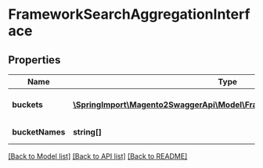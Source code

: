 # FrameworkSearchAggregationInterface

## Properties
Name | Type | Description | Notes
------------ | ------------- | ------------- | -------------
**buckets** | [**\SpringImport\Magento2SwaggerApi\Model\FrameworkSearchBucketInterface[]**](FrameworkSearchBucketInterface.md) | All Document fields | 
**bucketNames** | **string[]** | Document field names | 

[[Back to Model list]](../README.md#documentation-for-models) [[Back to API list]](../README.md#documentation-for-api-endpoints) [[Back to README]](../README.md)


